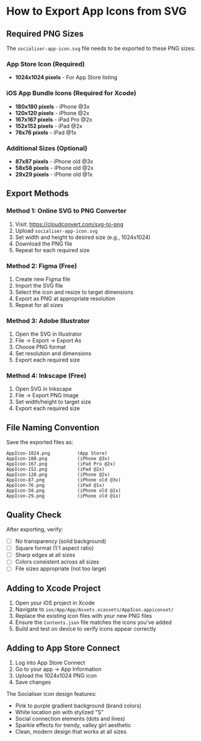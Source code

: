 # How to Export App Icons from SVG

## Required PNG Sizes

The `socialiser-app-icon.svg` file needs to be exported to these PNG sizes:

### App Store Icon (Required)
- **1024x1024 pixels** - For App Store listing

### iOS App Bundle Icons (Required for Xcode)
- **180x180 pixels** - iPhone @3x
- **120x120 pixels** - iPhone @2x  
- **167x167 pixels** - iPad Pro @2x
- **152x152 pixels** - iPad @2x
- **76x76 pixels** - iPad @1x

### Additional Sizes (Optional)
- **87x87 pixels** - iPhone old @3x
- **58x58 pixels** - iPhone old @2x
- **29x29 pixels** - iPhone old @1x

## Export Methods

### Method 1: Online SVG to PNG Converter
1. Visit: https://cloudconvert.com/svg-to-png
2. Upload `socialiser-app-icon.svg`
3. Set width and height to desired size (e.g., 1024x1024)
4. Download the PNG file
5. Repeat for each required size

### Method 2: Figma (Free)
1. Create new Figma file
2. Import the SVG file
3. Select the icon and resize to target dimensions
4. Export as PNG at appropriate resolution
5. Repeat for all sizes

### Method 3: Adobe Illustrator
1. Open the SVG in Illustrator
2. File → Export → Export As
3. Choose PNG format
4. Set resolution and dimensions
5. Export each required size

### Method 4: Inkscape (Free)
1. Open SVG in Inkscape
2. File → Export PNG Image
3. Set width/height to target size
4. Export each required size

## File Naming Convention

Save the exported files as:
```
AppIcon-1024.png          (App Store)
AppIcon-180.png           (iPhone @3x)
AppIcon-167.png           (iPad Pro @2x)  
AppIcon-152.png           (iPad @2x)
AppIcon-120.png           (iPhone @2x)
AppIcon-87.png            (iPhone old @3x)
AppIcon-76.png            (iPad @1x)
AppIcon-58.png            (iPhone old @2x)
AppIcon-29.png            (iPhone old @1x)
```

## Quality Check

After exporting, verify:
- [ ] No transparency (solid background)
- [ ] Square format (1:1 aspect ratio)
- [ ] Sharp edges at all sizes
- [ ] Colors consistent across all sizes
- [ ] File sizes appropriate (not too large)

## Adding to Xcode Project

1. Open your iOS project in Xcode
2. Navigate to `ios/App/App/Assets.xcassets/AppIcon.appiconset/`
3. Replace the existing icon files with your new PNG files
4. Ensure the `Contents.json` file matches the icons you've added
5. Build and test on device to verify icons appear correctly

## Adding to App Store Connect

1. Log into App Store Connect
2. Go to your app → App Information
3. Upload the 1024x1024 PNG icon
4. Save changes

The Socialiser icon design features:
- Pink to purple gradient background (brand colors)
- White location pin with stylized "S" 
- Social connection elements (dots and lines)
- Sparkle effects for trendy, valley girl aesthetic
- Clean, modern design that works at all sizes
